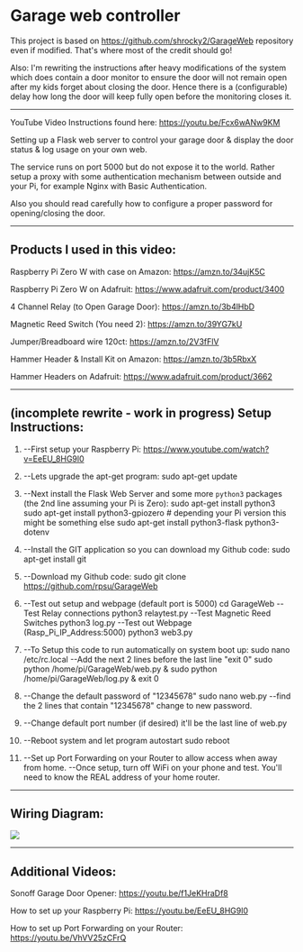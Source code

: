 # Garage web controller

This project is based on https://github.com/shrocky2/GarageWeb repository even if modified. That's where most of the credit should go!

Also: I'm rewriting the instructions after heavy modifications of the system which does contain a door monitor to ensure the door will not remain open after my kids forget about closing the door. Hence there is a (configurable) delay how long the door will keep fully open before the monitoring closes it.

---

YouTube Video Instructions found here: https://youtu.be/Fcx6wANw9KM

Setting up a Flask web server to control your garage door & display the door status & log usage on your own web.

The service runs on port 5000 but do not expose it to the world. Rather setup a proxy with some authentication mechanism between outside and your Pi, for example Nginx with Basic Authentication.

Also you should read carefully how to configure a proper password for opening/closing the door.

--------------------------------------------------------------------
Products I used in this video:
--------------------------------------------------------------------

Raspberry Pi Zero W with case on Amazon: https://amzn.to/34ujK5C

Raspberry Pi Zero W on Adafruit: https://www.adafruit.com/product/3400

4 Channel Relay (to Open Garage Door): https://amzn.to/3b4lHbD

Magnetic Reed Switch (You need 2): https://amzn.to/39YG7kU

Jumper/Breadboard wire 120ct: https://amzn.to/2V3fFlV

Hammer Header & Install Kit on Amazon: https://amzn.to/3b5RbxX

Hammer Headers on Adafruit: https://www.adafruit.com/product/3662

--------------------------------------------------------------------
**(incomplete rewrite - work in progress)** Setup Instructions:
--------------------------------------------------------------------

1.  --First setup your Raspberry Pi: https://www.youtube.com/watch?v=EeEU_8HG9l0 
2.  --Lets upgrade the apt-get program: 
sudo apt-get update

1.  --Next install the Flask Web Server and some more `python3` packages (the 2nd line assuming your Pi is Zero): 
sudo apt-get install python3
sudo apt-get install python3-gpiozero # depending your Pi version this might be something else
sudo apt-get install python3-flask python3-dotenv

1.  --Install the GIT application so you can download my Github code: 
sudo apt-get install git 

1.  --Download my Github code: 
sudo git clone https://github.com/rpsu/GarageWeb
 
1.  --Test out setup and webpage (default port is 5000)
cd GarageWeb
     --Test Relay connections
python3 relaytest.py
     --Test Magnetic Reed Switches
python3 log.py
     --Test out Webpage (Rasp_Pi_IP_Address:5000)
python3 web3.py


 1.  --To Setup this code to run automatically on system boot up:
sudo nano /etc/rc.local
     --Add the next 2 lines before the last line "exit 0"
sudo python /home/pi/GarageWeb/web.py &
sudo python /home/pi/GarageWeb/log.py &
exit 0

1.  --Change the default password of "12345678"
sudo nano web.py
     --find the 2 lines that contain "12345678" change to new password.

1.  --Change default port number (if desired) it'll be the last line of web.py

2.   --Reboot system and let program autostart
sudo reboot

1.   --Set up Port Forwarding on your Router to allow access when away from home.
     --Once setup, turn off WiFi on your phone and test. You'll need to know the REAL address of your home router.

--------------------------------------------------------------------
Wiring Diagram:
--------------------------------------------------------------------

<img src="https://github.com/rpsu/GarageWeb/blob/main/Wiring_Diagram.jpg">

--------------------------------------------------------------------
Additional Videos:
--------------------------------------------------------------------
Sonoff Garage Door Opener: https://youtu.be/f1JeKHraDf8

How to set up your Raspberry Pi: https://youtu.be/EeEU_8HG9l0

How to set up Port Forwarding on your Router: https://youtu.be/VhVV25zCFrQ
